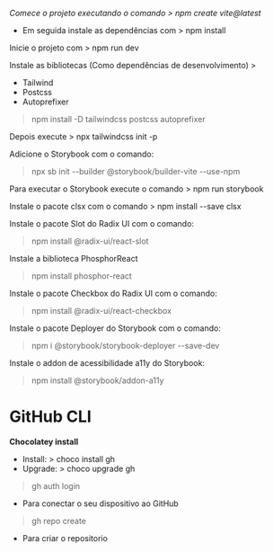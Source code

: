 *Comece o projeto executando o comando > npm create vite@latest*

- Em seguida instale as dependências com > npm install

Inicie o projeto com > npm run dev

Instale as bibliotecas (Como dependências de desenvolvimento) >

- Tailwind
- Postcss
- Autoprefixer

> npm install -D tailwindcss postcss autoprefixer

Depois execute > npx tailwindcss init -p

Adicione o Storybook com o comando:

> npx sb init --builder @storybook/builder-vite --use-npm

Para executar o Storybook execute o comando > npm run storybook

Instale o pacote clsx com o comando > npm install --save clsx

Instale o pacote Slot do Radix UI com o comando:
> npm install @radix-ui/react-slot

Instale a biblioteca PhosphorReact
> npm install phosphor-react

Instale o pacote Checkbox do Radix UI com o comando:
> npm install @radix-ui/react-checkbox

Instale o pacote Deployer do Storybook com o comando:
> npm i @storybook/storybook-deployer --save-dev

Instale o addon de acessibilidade a11y do Storybook:
> npm install @storybook/addon-a11y

# GitHub CLI
 
 **Chocolatey install**
  - Install: > choco install gh
  - Upgrade: > choco upgrade gh

> gh auth login
- Para conectar o seu dispositivo ao GitHub

> gh repo create
- Para criar o repositorio